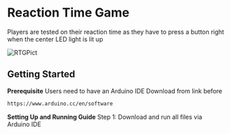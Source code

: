 # Reaction Time Game

Players are tested on their reaction time as they have to press a button right when the center LED light is lit up

![RTGPict](https://github.com/user-attachments/assets/53aaa53f-4e90-4f8c-bdfc-0494d42a53cb)
## Getting Started
<b>Prerequisite</b>
Users need to have an Arduino IDE
Download from link before
```bash
https://www.arduino.cc/en/software
```

<b>Setting Up and Running Guide</b>
Step 1: Download and run all files via Arduino IDE
